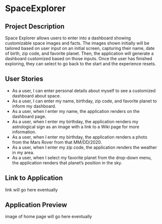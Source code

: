 # SpaceExplorer
## Project Description
Space Explorer allows users to enter into a dashboard showing customizable space images and facts. The images shown initially will be tailored based on user input on an initial screen, capturing their name, date of birth, zip code, and favorite planet. Then, the application will generate a dashboard customized based on those inputs. Once the user has finished exploring, they can select to go back to the start and the experience resets. 

## User Stories
- As a user, I can enter personal details about myself to see a customized dashboard about space.
- As a user, I can enter my name, birthday, zip code, and favorite planet to inform my dashboard. 
- As a user, when I enter my name, the application renders on the dashboard page.
- As a user, when I enter my birthday, the application renders my astrological sign as an image with a link to a Wiki page for more information. 
- As a user, when I enter my birthday, the application renders a photo from the Mars Rover from that MM/DD/2020. 
- As a user, when I enter my zip code, the application renders the weather in my area.
- As a user, when I select my favorite planet from the drop-down menu, the application renders that planet’s position in the sky. 

## Link to Application
link will go here eventually

## Application Preview
image of home page will go here eventually